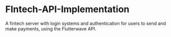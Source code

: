 # FIntech-API-Implementation
A fintech server with login systems and authentication for users to send and make payments, using the Flutterwave API.
